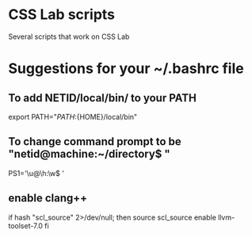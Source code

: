 # CSS Lab scripts

Several scripts that work on CSS Lab

# Suggestions for your ~/.bashrc file

## To add NETID/local/bin/ to your PATH
export PATH="${PATH}:${HOME}/local/bin"

## To change command prompt to be "netid@machine:~/directory$ "
PS1='\u@\h:\w$ '

## enable clang++
if hash "scl_source" 2>/dev/null; then
    source scl_source enable llvm-toolset-7.0
fi